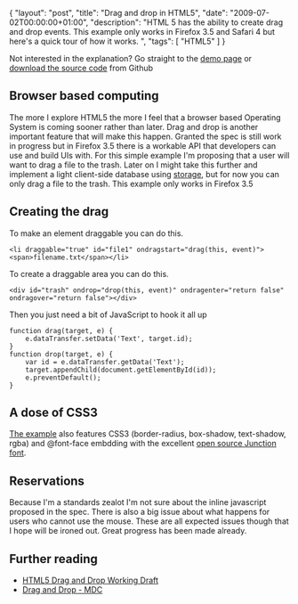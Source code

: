 {
  "layout": "post",
  "title": "Drag and drop in HTML5",
  "date": "2009-07-02T00:00:00+01:00",
  "description": "HTML 5 has the ability to create drag and drop events. This example only works in Firefox 3.5 and Safari 4 but here's a quick tour of how it works. ",
  "tags": [
    "HTML5"
  ]
}

Not interested in the explanation? Go straight to the [demo page][1] or [download the source code][2] from Github

## Browser based computing

The more I explore HTML5 the more I feel that a browser based Operating System is coming sooner rather than later. Drag and drop is another important feature that will make this happen. Granted the spec is still work in progress but in Firefox 3.5 there is a workable API that developers can use and build UIs with. For this simple example I'm proposing that a user will want to drag a file to the trash. Later on I might take this further and implement a light client-side database using [storage][3], but for now you can only drag a file to the trash. This example only works in Firefox 3.5

## Creating the drag

To make an element draggable you can do this. 

    <li draggable="true" id="file1" ondragstart="drag(this, event)"><span>filename.txt</span></li>  

To create a draggable area you can do this. 

    <div id="trash" ondrop="drop(this, event)" ondragenter="return false" ondragover="return false"></div>    

Then you just need a bit of JavaScript to hook it all up 

    function drag(target, e) {
        e.dataTransfer.setData('Text', target.id);
    }
    function drop(target, e) {
        var id = e.dataTransfer.getData('Text');
        target.appendChild(document.getElementById(id));
        e.preventDefault();
    } 

## A dose of CSS3

[The example][1] also features CSS3 (border-radius, box-shadow, text-shadow, rgba) and @font-face embdding with the excellent [open source Junction font][4].

## Reservations

Because I'm a standards zealot I'm not sure about the inline javascript proposed in the spec. There is also a big issue about what happens for users who cannot use the mouse. These are all expected issues though that I hope will be ironed out. Great progress has been made already.

## Further reading

* [HTML5 Drag and Drop Working Draft][5]
* [Drag and Drop - MDC][6]

 [1]: http://shapeshed.com/examples/drag-and-drop/
 [2]: http://github.com/shapeshed/HTML-5/tree/master
 [3]: http://dev.w3.org/html5/webstorage/#storage-0
 [4]: http://www.theleagueofmoveabletype.com/fonts/1-junction
 [5]: http://www.whatwg.org/specs/web-apps/current-work/#dnd
 [6]: https://developer.mozilla.org/En/DragDrop/Drag_and_Drop
